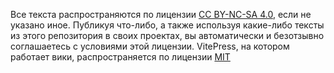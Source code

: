 Все текста распространяются по лицензии [CC BY-NC-SA 4.0](https://creativecommons.org/licenses/by-nc-sa/4.0/), если не указано иное. Публикуя что-либо, а также используя какие-либо тексты из этого репозитория в своих проектах, вы автоматически и безотзывно соглашаетесь с условиями этой лицензии.
VitePress, на котором работает вики, распространяется по лицензии [MIT](https://github.com/vuejs/vitepress/blob/main/LICENSE)